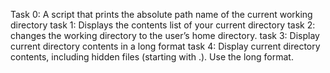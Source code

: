 Task 0: A script that prints the absolute path name of the current working directory
task 1: Displays the contents list of your current directory
task 2: changes the working directory to the user’s home directory.
task 3: Display current directory contents in a long format
task 4: Display current directory contents, including hidden files (starting with .). Use the long format.

